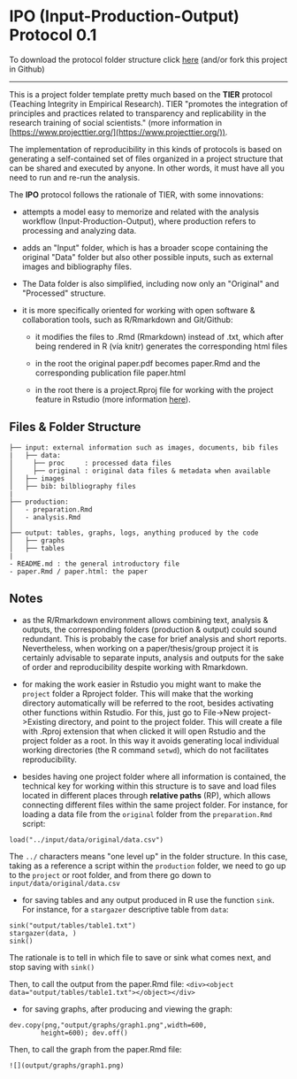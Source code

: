 # IPO (Input-Production-Output) Protocol 0.1

To download the protocol folder structure click [here](https://github.com/juancarloscastillo/ipo/archive/master.zip) (and/or fork this project in Github)

----

This is a project folder template pretty much based on the **TIER** protocol (Teaching Integrity in Empirical Research). TIER "promotes the integration of principles and practices related to transparency and replicability in the research training of social scientists." (more information in [https://www.projecttier.org/](https://www.projecttier.org/)).

The implementation of reproducibility in this kinds of protocols is based on generating a self-contained set of files organized in a project structure that can be shared and executed by anyone. In other words, it must have all you need to run and re-run the analysis.

The **IPO** protocol follows the rationale of TIER, with some innovations:

- attempts a model easy to memorize and related with the analysis workflow (Input-Production-Output), where production refers to processing and analyzing data.

- adds an "Input" folder, which is has a broader scope containing the original "Data" folder but also other possible inputs, such as external images and bibliography files.

- The Data folder is also simplified, including now only an "Original" and "Processed" structure.

- it is more specifically oriented for working with open software & collaboration tools, such as R/Rmarkdown and Git/Github:

  - it modifies the files to .Rmd (Rmarkdown) instead of .txt, which after being rendered in R (vía knitr) generates the corresponding html files

  - in the root the original paper.pdf becomes paper.Rmd and the corresponding publication file paper.html

  - in the root there is a project.Rproj file for working with the project feature in Rstudio (more information [here](https://support.rstudio.com/hc/en-us/articles/200526207-Using-Projects)).

## Files & Folder Structure

```
├── input: external information such as images, documents, bib files
|   ├── data:
│     ├── proc     : processed data files
│     ├── original : original data files & metadata when available
│   ├── images
│   ├── bib: bilbliography files
|
├── production:
│   - preparation.Rmd
│   - analysis.Rmd
│
├── output: tables, graphs, logs, anything produced by the code
│   ├── graphs
│   ├── tables
|
- README.md : the general introductory file
- paper.Rmd / paper.html: the paper

```

## Notes

- as the R/Rmarkdown environment allows combining text, analysis & outputs, the corresponding folders (production & output) could sound redundant. This is probably the case for brief analysis and short reports. Nevertheless, when working on a paper/thesis/group project it is certainly advisable to separate inputs, analysis and outputs for the sake of order and reproducibility despite working with Rmarkdown.

- for making the work easier in Rstudio you might want to make the `project` folder a Rproject folder. This will make that the working directory automatically will be referred to the root, besides activating other functions within Rstudio. For this, just go to File->New project->Existing directory, and point to the project folder. This will create a file with .Rproj extension that when clicked it will open Rstudio and the project folder as a root. In this way it avoids generating local individual working directories (the R command `setwd`), which do not facilitates reproducibility.

- besides having one project folder where all information is contained, the technical key for working within this structure is to save and load files located in different places through **relative paths** (RP), which allows connecting different files within the same project folder. For instance, for loading a data file from the `original` folder from the `preparation.Rmd` script:

```
load("../input/data/original/data.csv")
```
  The `../` characters means "one level up" in the folder structure. In this case, taking as a reference a script within the `production` folder, we need to go up to the `project` or root folder, and from there go down to  `input/data/original/data.csv`

- for saving tables and any output produced in R use the function `sink`. For instance, for a `stargazer` descriptive table from `data`:

```
sink("output/tables/table1.txt")
stargazer(data, )
sink()
```
  The rationale is to tell in which file to save or sink what comes next, and stop saving with `sink()`

  Then, to call the output from the paper.Rmd file:
`<div><object data="output/tables/table1.txt"></object></div>`

- for saving graphs, after producing and viewing the graph:

```
dev.copy(png,"output/graphs/graph1.png",width=600,
      	height=600); dev.off()
```
  Then, to call the graph from the paper.Rmd file:

```
![](output/graphs/graph1.png)
```
